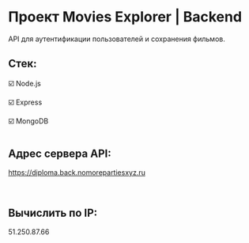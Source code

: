 # Проект Movies Explorer | Backend
API для аутентификации пользователей и сохранения фильмов.



## Стек:

☑️ Node.js

☑️ Express

☑️ MongoDB

#
## Адрес сервера API:

https://diploma.back.nomorepartiesxyz.ru

<br>

## Вычислить по IP:

51.250.87.66









